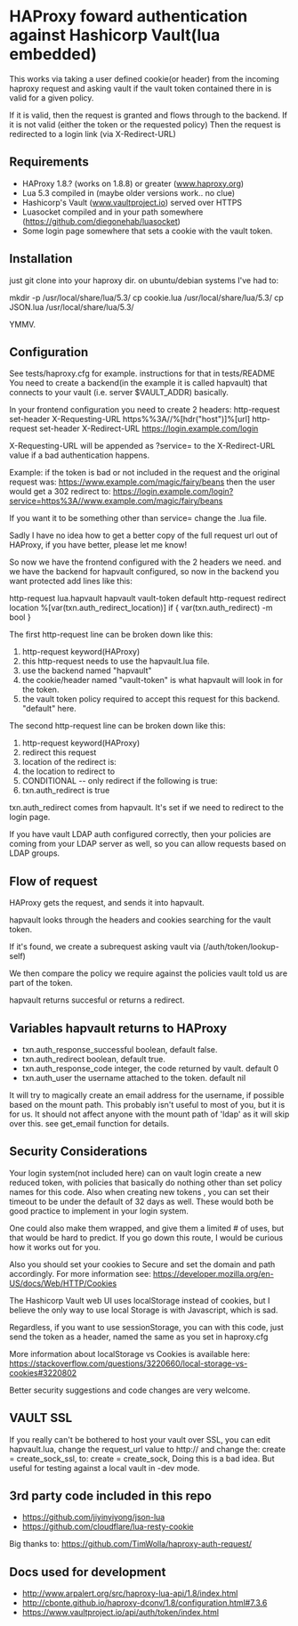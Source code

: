 HAProxy foward authentication against Hashicorp Vault(lua embedded)
===================================================

This works via taking a user defined cookie(or header) from the incoming
haproxy request and asking vault if the vault token contained there in is
valid for a given policy.

If it is valid, then the request is granted and flows through to the backend.
If it is not valid (either the token or the requested policy)
Then the request is redirected to a login link (via X-Redirect-URL)

Requirements
-----------------

* HAProxy 1.8.? (works on 1.8.8) or greater (www.haproxy.org)
* Lua 5.3 compiled in (maybe older versions work.. no clue)
* Hashicorp's Vault  (www.vaultproject.io) served over HTTPS
* Luasocket compiled and in your path somewhere (https://github.com/diegonehab/luasocket)
* Some login page somewhere that sets a cookie with the vault token.

Installation
-------------

just git clone into your haproxy dir.
on ubuntu/debian systems I've had to:

  mkdir -p /usr/local/share/lua/5.3/
  cp cookie.lua /usr/local/share/lua/5.3/
  cp JSON.lua /usr/local/share/lua/5.3/

YMMV.

Configuration
------------------

See tests/haproxy.cfg for example. instructions for that in tests/README
You need to create a backend(in the example it is called hapvault)
that connects to your vault (i.e. server $VAULT_ADDR) basically.

In your frontend configuration you need to create 2 headers:
  http-request set-header X-Requesting-URL https%%3A//%[hdr("host")]%[url]
  http-request set-header X-Redirect-URL https://login.example.com/login

  X-Requesting-URL will be appended as ?service= to the X-Redirect-URL value
  if a bad authentication happens.

Example: if the token is bad or not included in the request
and the original request was: https://www.example.com/magic/fairy/beans
 then the user would get a 302 redirect to:
  https://login.example.com/login?service=https%3A//www.example.com/magic/fairy/beans

If you want it to be something other than service= change the .lua file.

Sadly I have no idea how to get a better copy of the full request url
out of HAProxy, if you have better, please let me know!

So now we have the frontend configured with the 2 headers we need.
and we have the backend for hapvault configured, so now in the backend you want protected add lines like this:

  http-request lua.hapvault hapvault vault-token default
  http-request redirect location %[var(txn.auth_redirect_location)]  if { var(txn.auth_redirect) -m bool }

The first http-request line can be broken down like this:

1. http-request keyword(HAProxy)
2. this http-request needs to use the hapvault.lua file.
3. use the backend named "hapvault"
4. the cookie/header named "vault-token" is what hapvault will look in for the token.
5. the vault token policy required to accept this request for this backend. "default" here.

The second http-request line can be broken down like this:

1. http-request keyword(HAProxy)
2. redirect this request
3. location of the redirect is:
4. the location to redirect to
5. CONDITIONAL -- only redirect if the following is true:
6. txn.auth_redirect is true

txn.auth_redirect comes from hapvault.  It's set if we need to redirect to the login page.

If you have vault LDAP auth configured correctly, then your policies are coming from your LDAP server as well, so you can allow requests based on LDAP groups.

Flow of request
-------------------

HAProxy gets the request, and sends it into hapvault.

hapvault looks through the headers and cookies searching for the vault token.

If it's found, we create a subrequest asking vault via (/auth/token/lookup-self)

We then compare the policy we require against the policies vault told us are part of the token.

hapvault returns succesful or returns a redirect.

Variables hapvault returns to HAProxy
------------------------------------------------

* txn.auth_response_successful boolean, default false.
* txn.auth_redirect boolean, default true.
* txn.auth_response_code integer, the code returned by vault. default 0
* txn.auth_user the username attached to the token. default nil

It will try to magically create an email address for the username, if possible based on the mount path.
This probably isn't useful to most of you, but it is for us.  It should not affect anyone with the mount path of 'ldap' as it will skip over this. see get_email function for details.

Security Considerations
-----------------------------

Your login system(not included here) can on vault login create a new reduced
token, with policies that basically do nothing other than set policy names for
this code.  Also when creating new tokens , you can set their timeout to be
under the default of 32 days as well.  These would both be good practice to
implement in your login system.

One could also make them wrapped, and give them a limited # of uses, but
that would be hard to predict. If you go down this route, I would be curious
how it works out for you.

Also you should set your cookies to Secure and set the domain and path
accordingly.  For more information see:
https://developer.mozilla.org/en-US/docs/Web/HTTP/Cookies

The Hashicorp Vault web UI uses localStorage instead of cookies, but I
believe the only way to use local Storage is with Javascript, which is sad.

Regardless, if you want to use sessionStorage, you can
with this code, just send the token as a header, named the same as you set in
haproxy.cfg

More information about localStorage vs Cookies is available here:
https://stackoverflow.com/questions/3220660/local-storage-vs-cookies#3220802

Better security suggestions and code changes are very welcome.

VAULT SSL
----------------

 If you really can't be bothered to host your vault over SSL, you can edit hapvault.lua, change the request_url value to http://
and change the:
   create = create_sock_ssl,
to:
   create = create_sock,
Doing this is a bad idea. But useful for testing against a local vault in -dev mode.

3rd party code included in this repo
-------------------------------------------

* https://github.com/jiyinyiyong/json-lua
* https://github.com/cloudflare/lua-resty-cookie

Big thanks to: https://github.com/TimWolla/haproxy-auth-request/

Docs used for development
----------------------------------

* http://www.arpalert.org/src/haproxy-lua-api/1.8/index.html
* http://cbonte.github.io/haproxy-dconv/1.8/configuration.html#7.3.6
* https://www.vaultproject.io/api/auth/token/index.html